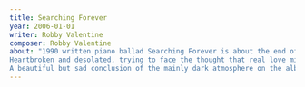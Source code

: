 ```yaml
---
title: Searching Forever
year: 2006-01-01
writer: Robby Valentine
composer: Robby Valentine
about: "1990 written piano ballad Searching Forever is about the end of a love .
Heartbroken and desolated, trying to face the thought that real love might not exist.
A beautiful but sad conclusion of the mainly dark atmosphere on the album."
---
```


